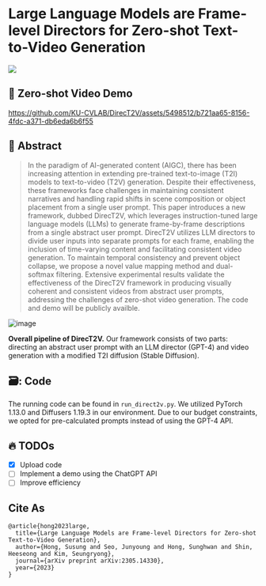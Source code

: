 # Large Language Models are Frame-level Directors for Zero-shot Text-to-Video Generation
<a href="https://arxiv.org/abs/2305.14330"><img src="https://img.shields.io/badge/arXiv-2305.14330-B31B1B"></a>

## 🎥 Zero-shot Video Demo

https://github.com/KU-CVLAB/DirecT2V/assets/5498512/b721aa65-8156-4fdc-a371-db6eda6b6f55

## 📰 Abstract

>In the paradigm of AI-generated content (AIGC), there has been increasing attention in extending pre-trained text-to-image (T2I) models to text-to-video (T2V) generation. Despite their effectiveness, these frameworks face challenges in maintaining consistent narratives and handling rapid shifts in scene composition or object placement from a single user prompt. This paper introduces a new framework, dubbed DirecT2V, which leverages instruction-tuned large language models (LLMs) to generate frame-by-frame descriptions from a single abstract user prompt. DirecT2V utilizes LLM directors to divide user inputs into separate prompts for each frame, enabling the inclusion of time-varying content and facilitating consistent video generation. To maintain temporal consistency and prevent object collapse, we propose a novel value mapping method and dual-softmax filtering. Extensive experimental results validate the effectiveness of the DirecT2V framework in producing visually coherent and consistent videos from abstract user prompts, addressing the challenges of zero-shot video generation. The code and demo will be publicly availble.

![image](https://github.com/KU-CVLAB/DirecT2V/assets/5498512/cb7555ec-71dd-4d48-b021-ff742d00e524)

**Overall pipeline of DirecT2V.** Our framework consists of two parts: directing an abstract user prompt with an LLM director (GPT-4) and video generation with a modified T2I diffusion (Stable Diffusion).

## 🗃️: Code

The running code can be found in `run_direct2v.py`. We utilized PyTorch 1.13.0 and Diffusers 1.19.3 in our environment. Due to our budget constraints, we opted for pre-calculated prompts instead of using the GPT-4 API.

## 🔥 TODOs
- [X] Upload code
- [ ] Implement a demo using the ChatGPT API
- [ ] Improve efficiency

## Cite As
```
@article{hong2023large,
  title={Large Language Models are Frame-level Directors for Zero-shot Text-to-Video Generation},
  author={Hong, Susung and Seo, Junyoung and Hong, Sunghwan and Shin, Heeseong and Kim, Seungryong},
  journal={arXiv preprint arXiv:2305.14330},
  year={2023}
}
```
